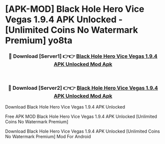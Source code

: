 # [APK-MOD] Black Hole Hero   Vice Vegas 1.9.4 APK Unlocked - [Unlimited Coins No Watermark Premium] yo8ta



<div align="center">
<h3>🔴 Download [Server1] 👉👉 <a href="https://momento.my/?title=Black_Hole_Hero___Vice_Vegas_1.9.4_APK_Unlocked">Black Hole Hero   Vice Vegas 1.9.4 APK Unlocked Mod Apk</a></h3><br>

<h3>🔴 Download [Server2] 👉👉 <a href="https://momento.my/?title=Black_Hole_Hero___Vice_Vegas_1.9.4_APK_Unlocked">Black Hole Hero   Vice Vegas 1.9.4 APK Unlocked Mod Apk</a></h3>
</div>



Download Black Hole Hero   Vice Vegas 1.9.4 APK Unlocked 

Free APK MOD Black Hole Hero   Vice Vegas 1.9.4 APK Unlocked [Unlimited Coins No Watermark Premium]

Download Black Hole Hero   Vice Vegas 1.9.4 APK Unlocked [Unlimited Coins No Watermark Premium] Mod For Android
